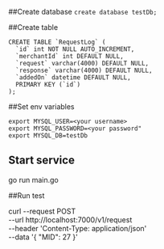 ##Create database
`create database testDb;`

##Create table
```
CREATE TABLE `RequestLog` (
  `id` int NOT NULL AUTO_INCREMENT,
  `merchantId` int DEFAULT NULL,
  `request` varchar(4000) DEFAULT NULL,
  `response` varchar(4000) DEFAULT NULL,
  `addedOn` datetime DEFAULT NULL,
  PRIMARY KEY (`id`)
);
```
##Set env variables
```
export MYSQL_USER=<your username>
export MYSQL_PASSWORD=<your password"
export MYSQL_DB=testDb
```

## Start service
go run main.go

##Run test

curl --request POST \
  --url http://localhost:7000/v1/request \
  --header 'Content-Type: application/json' \
  --data '{
	"MID": 27
}'
